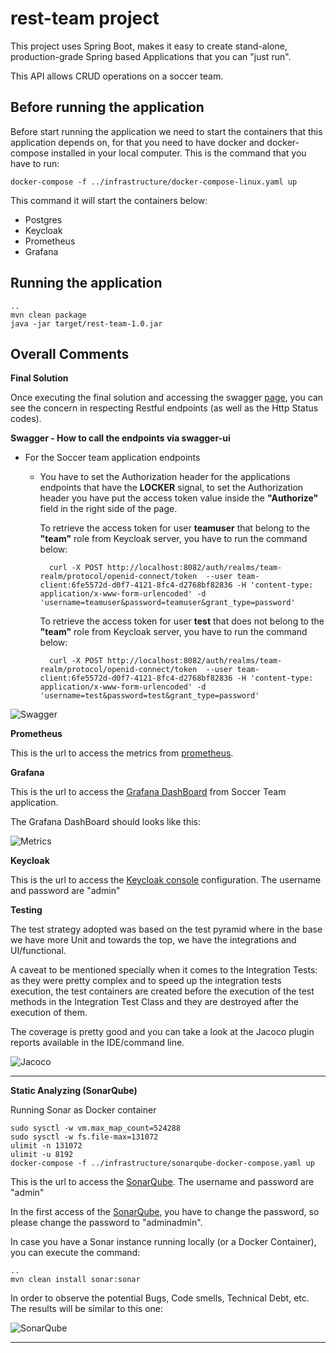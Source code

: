 # rest-team project

This project uses Spring Boot, makes it easy to create stand-alone, production-grade Spring based Applications that you can "just run".

This API allows CRUD operations on a soccer team.

## Before running the application

Before start running the application we need to start the containers
that this application depends on, for that you need to have docker and
docker-compose installed in your local computer. This is the command
that you have to run:

```shell script
docker-compose -f ../infrastructure/docker-compose-linux.yaml up
```

This command it will start the containers below:
-  Postgres
-  Keycloak
-  Prometheus
-  Grafana

## Running the application

```shell script
..
mvn clean package
java -jar target/rest-team-1.0.jar
```

## Overall Comments

**Final Solution**

Once executing the final solution and accessing the swagger
[page](http://localhost:8081/rest-team/swagger-ui/index.html?configUrl=/rest-team/v3/api-docs/swagger-config#/), you can see the
concern in respecting Restful endpoints (as well as the Http Status
codes).

**Swagger - How to call the endpoints via swagger-ui**
- For the Soccer team application endpoints
    - You have to set the Authorization header for the applications endpoints that have the **LOCKER** signal, to set the Authorization header you have put the access token value inside the **"Authorize"** field in the right side of the page.

      To retrieve the access token for user **teamuser** that belong to the **"team"** role from Keycloak server, you have to run the command below:
        ```shell script
          curl -X POST http://localhost:8082/auth/realms/team-realm/protocol/openid-connect/token  --user team-client:6fe5572d-d0f7-4121-8fc4-d2768bf82836 -H 'content-type: application/x-www-form-urlencoded' -d 'username=teamuser&password=teamuser&grant_type=password'
        ```
      To retrieve the access token for user **test** that does not belong to the **"team"** role from Keycloak server, you have to run the command below:
        ```shell script
          curl -X POST http://localhost:8082/auth/realms/team-realm/protocol/openid-connect/token  --user team-client:6fe5572d-d0f7-4121-8fc4-d2768bf82836 -H 'content-type: application/x-www-form-urlencoded' -d 'username=test&password=test&grant_type=password'
        ```

 ![Swagger](https://i.ibb.co/p0s5Kpb/swagger.png "Swagger Endpoints")


**Prometheus**

This is the url to access the metrics from [prometheus](http://localhost:9090/graph).

**Grafana**

This is the url to access the [Grafana DashBoard](http://localhost:3000) from Soccer Team application.

The Grafana DashBoard should looks like this:

![Metrics](https://i.ibb.co/tHjstNG/metric.png
"Metrics")

**Keycloak**

This is the url to access the [Keycloak console](http://localhost:8082/auth/) configuration.
The username and password are "admin"

**Testing**

The test strategy adopted was based on the test pyramid where in the base
we have more Unit and towards the top, we have the integrations and
UI/functional.

A caveat to be mentioned specially when it comes to the Integration
Tests: as they were pretty complex and to speed up the integration tests execution,
the test containers are created before the execution of the test methods in the Integration Test Class and they are
destroyed after the execution of them.

The coverage is pretty good and you can take a look at the Jacoco plugin
reports available in the IDE/command line.

![Jacoco](https://i.ibb.co/SJ6stfb/jacoco.png
"Jacoco Execution")

---

**Static Analyzing (SonarQube)**

Running Sonar as Docker container
```shell script
sudo sysctl -w vm.max_map_count=524288
sudo sysctl -w fs.file-max=131072
ulimit -n 131072
ulimit -u 8192
docker-compose -f ../infrastructure/sonarqube-docker-compose.yaml up
```
This is the url to access the [SonarQube](http://localhost:9000/projects?sort=-analysis_date).
The username and password are "admin"

In the first access of the [SonarQube](http://localhost:9000/projects?sort=-analysis_date), you have to change the password, so please 
change the password to "adminadmin".

In case you have a Sonar instance running locally (or a Docker
Container), you can execute the command:
```shell script
..
mvn clean install sonar:sonar
```
In order to observe the potential Bugs, Code smells,
Technical Debt, etc. The results will be similar to this one:

![SonarQube](https://i.ibb.co/L1CfkDw/sonarqube.png
"Sonar Execution")

---




